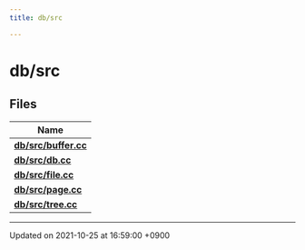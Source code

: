 ```yaml
---
title: db/src

---
```


# db/src



## Files

| Name           |
| -------------- |
| **[db/src/buffer.cc](/Files/buffer_8cc#file-buffer.cc)**  |
| **[db/src/db.cc](/Files/db_8cc#file-db.cc)**  |
| **[db/src/file.cc](/Files/file_8cc#file-file.cc)**  |
| **[db/src/page.cc](/Files/page_8cc#file-page.cc)**  |
| **[db/src/tree.cc](/Files/tree_8cc#file-tree.cc)**  |






-------------------------------

Updated on 2021-10-25 at 16:59:00 +0900
